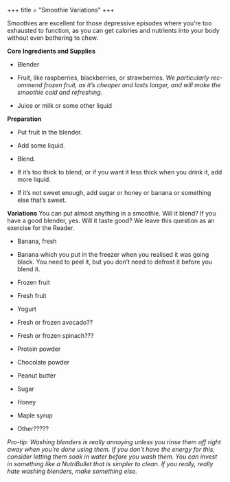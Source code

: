 +++
title = "Smoothie Variations"
+++

Smoothies are excellent for those depressive episodes where you’re too
exhausted to function, as you can get calories and nutrients into your body
without even bothering to chew.

**Core Ingredients and Supplies**
- Blender

- Fruit, like raspberries, blackberries, or strawberries. _We particularly rec-
ommend frozen fruit, as it’s cheaper and lasts longer, and will make the smoothie
cold and refreshing._

- Juice or milk or some other liquid

**Preparation**
- Put fruit in the blender.

- Add some liquid.

- Blend.

- If it’s too thick to blend, or if you want it less thick when you drink it,
add more liquid.

- If it’s not sweet enough, add sugar or honey or banana or something else
that’s sweet.

**Variations**
You can put almost anything in a smoothie. Will it blend? If you have a good
blender, yes. Will it taste good? We leave this question as an exercise for the
Reader.

- Banana, fresh

- Banana which you put in the freezer when you realised it was going
black. You need to peel it, but you don’t need to defrost it before you
blend it.

- Frozen fruit



- Fresh fruit

- Yogurt

- Fresh or frozen avocado??

- Fresh or frozen spinach???

- Protein powder

- Chocolate powder

- Peanut butter

- Sugar

- Honey

- Maple syrup

- Other?????

_Pro-tip: Washing blenders is really annoying unless you rinse them off right away
when you’re done using them. If you don’t have the energy for this, consider letting
them soak in water before you wash them. You can invest in something like a
NutriBullet that is simpler to clean. If you really, really hate washing blenders, make
something else._